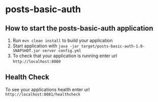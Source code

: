# posts-basic-auth

How to start the posts-basic-auth application
---

1. Run `mvn clean install` to build your application
1. Start application with `java -jar target/posts-basic-auth-1.0-SNAPSHOT.jar server config.yml`
1. To check that your application is running enter url `http://localhost:8080`

Health Check
---

To see your applications health enter url `http://localhost:8081/healthcheck`
